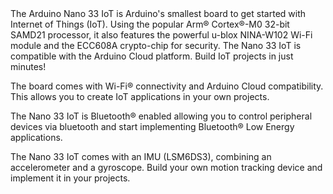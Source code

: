 <FeatureDescription>
The Arduino Nano 33 IoT is Arduino's smallest board to get started with Internet of Things (IoT). Using the popular Arm® Cortex®-M0 32-bit SAMD21 processor, it also features the powerful u-blox NINA-W102 Wi-Fi module and the ECC608A crypto-chip for security.
</FeatureDescription>

<FeatureList>

<Feature title="Arduino Cloud" image="wifi">
The Nano 33 IoT is compatible with the Arduino Cloud platform. Build IoT projects in just minutes!
<FeatureWrapper>
  <FeatureLink title="Go to Platform" url="https://app.arduino.cc/"/>
</FeatureWrapper>
</Feature>

<Feature title="Wi-Fi®" image="wifi">

The board comes with Wi-Fi® connectivity and Arduino Cloud compatibility. This allows you to create IoT applications in your own projects.
<FeatureWrapper>
<FeatureLink variant="primary" title="Documentation" url="/tutorials/nano-33-iot/wifi-connection"/>
<FeatureLink variant="secondary" title="Library" url="https://www.arduino.cc/reference/en/libraries/wifinina/"/>
</FeatureWrapper>
</Feature>

<Feature title="Bluetooth®" image="bluetooth">

The Nano 33 IoT is Bluetooth® enabled allowing you to control peripheral devices via bluetooth and start implementing Bluetooth® Low Energy applications.
<FeatureWrapper>
<FeatureLink variant="primary" title="Documentation" url="/tutorials/nano-33-iot/bluetooth"/>
<FeatureLink variant="secondary" title="Library" url="https://www.arduino.cc/reference/en/libraries/arduinoble/"/>
</FeatureWrapper>
</Feature>

<Feature title="IMU" image="imu">

The Nano 33 IoT comes with an IMU (LSM6DS3), combining an accelerometer and a gyroscope. Build your own motion tracking device and implement it in your projects.
<FeatureWrapper>
<FeatureLink variant="primary" title="Documentation" url="/tutorials/nano-33-iot/imu-gyroscope"/>
<FeatureLink variant="secondary" title="Library" url="https://www.arduino.cc/reference/en/libraries/arduino_lsm6ds3/"/>
</FeatureWrapper>
</Feature>

</FeatureList>
